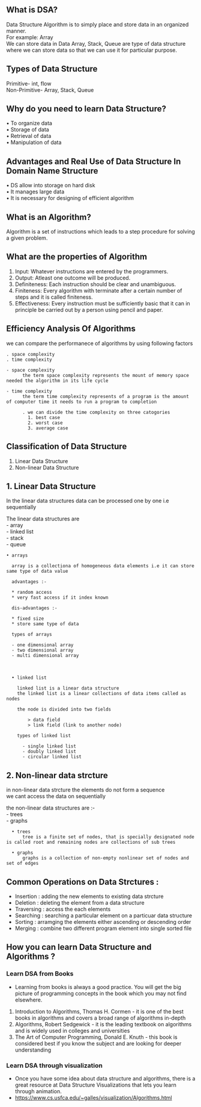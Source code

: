 ## What is DSA?
Data Structure Algorithm is to simply place and store data in an organized manner. <br />
For example: Array <br />
We can store data in Data Array, Stack, Queue are type of data structure where we can store data so that we can use it for particular purpose. <br />

## Types of Data Structure
Primitive- int, flow <br />
Non-Primitive- Array, Stack, Queue <br />

## Why do you need to learn Data Structure?
•	To organize data <br />
•	Storage of data <br />
•	Retrieval of data <br />
•	Manipulation of data <br />

## Advantages and Real Use of Data Structure In Domain Name Structure
•	DS allow into storage on hard disk <br />
•	It manages large data <br />
•	It is necessary for designing of efficient algorithm <br />

## What is an Algorithm?
Algorithm is a set of instructions which leads to a step procedure for solving a given problem. <br />

## What are the properties of Algorithm
1.	Input: Whatever instructions are entered by the programmers. <br />
2.	Output: Atleast one outcome will be produced. <br />
3.	Definiteness: Each instruction should be clear and unambiguous. <br /> 
4.	Finiteness: Every algorithm with terminate after a certain number of steps and it is called finiteness. <br />
5.	Effectiveness: Every instruction must be sufficiently basic that it can in principle be carried out by a person using pencil and paper. <br />

## Efficiency Analysis Of Algorithms

  we can compare the performanece of algorithms by using following factors <br />
  
    . space complexity 
    . time complexity 
    
    - space complexity
          the term space complexity represents the mount of memory space needed the algorithm in its life cycle
          
    - time complexity
          the term time complexity represents of a program is the amount of computer time it needs to run a program to completion
          
          . we can divide the time complexity on three catogories
            1. best case
            2. worst case
            3. average case

## Classification of Data Structure
1. Linear Data Structure
2. Non-linear Data Structure


## 1. Linear Data Structure
  In the linear data structures data can be processed one by one i.e sequentially <br />
  
  The linear data structures are <br />
    - array <br />
    - linked list <br />
    - stack <br />
    - queue <br />
    
    • arrays
    
      array is a collectiona of homogeneous data elements i.e it can store same type of data value 
      
      advantages :- 
      
      * random access 
      * very fast access if it index known 
      
      dis-advantages :- 
      
      * fixed size
      * store same type of data
      
      types of arrays
      
      - one dimensional array
      - two dimensional array
      - multi dimensional array
      
<br />
      
      • linked list
      
        linked list is a linear data structure
        the linked list is a linear collections of data items called as nodes
        
        the node is divided into two fields
        
            > data field
            > link field (link to another node)
            
        types of linked list
        
          - single linked list
          - doubly linked list
          - circular linked list
          
 ## 2. Non-linear data strcture
   in non-linear data strcture the elements do not form a sequence <br />
   we cant access the data on sequentially <br />
   
   the non-linear data structures are :- <br />
    - trees <br />
    - graphs <br />
      
      • trees
          tree is a finite set of nodes, that is specially designated node is called root and remaining nodes are collections of sub trees
      
      • graphs
          graphs is a collection of non-empty nonlinear set of nodes and set of edges
          
          
 ## Common Operations on Data Strctures : <br />
   * Insertion : adding the new elements to existing data strcture
   * Deletion  : deleting the element from a data structure
   * Traversing : access the each elements
   * Searching : searching a particular element on a particuar data structure
   * Sorting : arramging the elements either ascending or descending order
   * Merging : combine two different program element into single sorted file
    
## How you can learn Data Structure and Algorithms ?

### Learn DSA from Books

- Learning from books is always a good practice. You will get the big picture of programming concepts in the book which you may not find elsewhere.
1. Introduction to Algorithms, Thomas H. Cormen - it is one of the best books in algorithms and covers a broad range of algorithms in-depth
2. Algorithms, Robert Sedgewick - it is the leading textbook on algorithms and is widely used in colleges and universities
3. The Art of Computer Programming, Donald E. Knuth - this book is considered best if you know the subject and are looking for deeper understanding

### Learn DSA through visualization

- Once you have some idea about data structure and algorithms, there is a great resource at Data Structure Visualizations that lets you learn through animation.
- https://www.cs.usfca.edu/~galles/visualization/Algorithms.html
